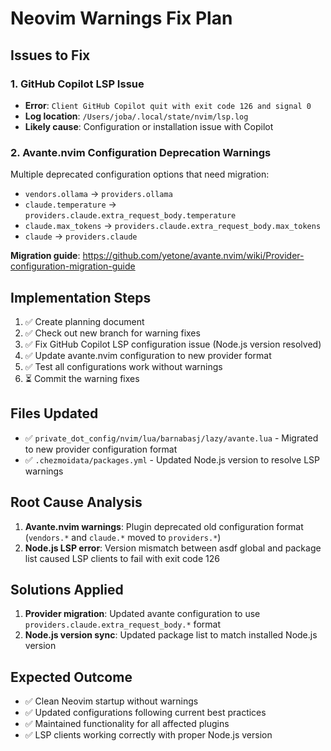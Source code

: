 # Neovim Warnings Fix Plan

## Issues to Fix

### 1. GitHub Copilot LSP Issue
- **Error**: `Client GitHub Copilot quit with exit code 126 and signal 0`
- **Log location**: `/Users/joba/.local/state/nvim/lsp.log`
- **Likely cause**: Configuration or installation issue with Copilot

### 2. Avante.nvim Configuration Deprecation Warnings
Multiple deprecated configuration options that need migration:

- `vendors.ollama` → `providers.ollama`
- `claude.temperature` → `providers.claude.extra_request_body.temperature`
- `claude.max_tokens` → `providers.claude.extra_request_body.max_tokens`
- `claude` → `providers.claude`

**Migration guide**: https://github.com/yetone/avante.nvim/wiki/Provider-configuration-migration-guide

## Implementation Steps
1. ✅ Create planning document
2. ✅ Check out new branch for warning fixes
3. ✅ Fix GitHub Copilot LSP configuration issue (Node.js version resolved)
4. ✅ Update avante.nvim configuration to new provider format
5. ✅ Test all configurations work without warnings
6. ⏳ Commit the warning fixes

## Files Updated
- ✅ `private_dot_config/nvim/lua/barnabasj/lazy/avante.lua` - Migrated to new provider configuration format
- ✅ `.chezmoidata/packages.yml` - Updated Node.js version to resolve LSP warnings

## Root Cause Analysis
1. **Avante.nvim warnings**: Plugin deprecated old configuration format (`vendors.*` and `claude.*` moved to `providers.*`)
2. **Node.js LSP error**: Version mismatch between asdf global and package list caused LSP clients to fail with exit code 126

## Solutions Applied
1. **Provider migration**: Updated avante configuration to use `providers.claude.extra_request_body.*` format
2. **Node.js version sync**: Updated package list to match installed Node.js version

## Expected Outcome
- ✅ Clean Neovim startup without warnings
- ✅ Updated configurations following current best practices  
- ✅ Maintained functionality for all affected plugins
- ✅ LSP clients working correctly with proper Node.js version